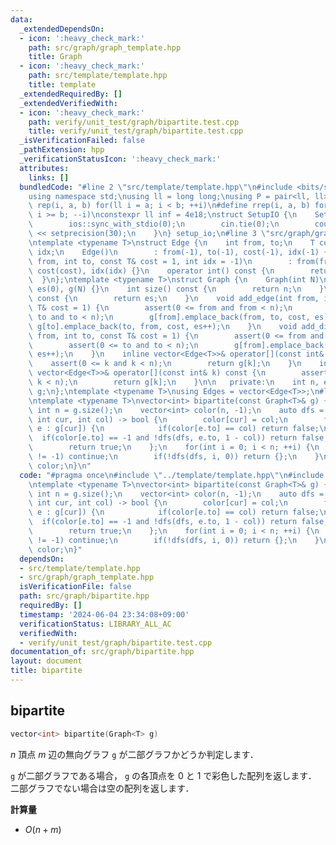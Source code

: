 ```yaml
---
data:
  _extendedDependsOn:
  - icon: ':heavy_check_mark:'
    path: src/graph/graph_template.hpp
    title: Graph
  - icon: ':heavy_check_mark:'
    path: src/template/template.hpp
    title: template
  _extendedRequiredBy: []
  _extendedVerifiedWith:
  - icon: ':heavy_check_mark:'
    path: verify/unit_test/graph/bipartite.test.cpp
    title: verify/unit_test/graph/bipartite.test.cpp
  _isVerificationFailed: false
  _pathExtension: hpp
  _verificationStatusIcon: ':heavy_check_mark:'
  attributes:
    links: []
  bundledCode: "#line 2 \"src/template/template.hpp\"\n#include <bits/stdc++.h>\n\
    using namespace std;\nusing ll = long long;\nusing P = pair<ll, ll>;\n#define\
    \ rep(i, a, b) for(ll i = a; i < b; ++i)\n#define rrep(i, a, b) for(ll i = a;\
    \ i >= b; --i)\nconstexpr ll inf = 4e18;\nstruct SetupIO {\n    SetupIO() {\n\
    \        ios::sync_with_stdio(0);\n        cin.tie(0);\n        cout << fixed\
    \ << setprecision(30);\n    }\n} setup_io;\n#line 3 \"src/graph/graph_template.hpp\"\
    \ntemplate <typename T>\nstruct Edge {\n    int from, to;\n    T cost;\n    int\
    \ idx;\n    Edge()\n        : from(-1), to(-1), cost(-1), idx(-1) {}\n    Edge(int\
    \ from, int to, const T& cost = 1, int idx = -1)\n        : from(from), to(to),\
    \ cost(cost), idx(idx) {}\n    operator int() const {\n        return to;\n  \
    \  }\n};\ntemplate <typename T>\nstruct Graph {\n    Graph(int N)\n        : n(N),\
    \ es(0), g(N) {}\n    int size() const {\n        return n;\n    }\n    int edge_size()\
    \ const {\n        return es;\n    }\n    void add_edge(int from, int to, const\
    \ T& cost = 1) {\n        assert(0 <= from and from < n);\n        assert(0 <=\
    \ to and to < n);\n        g[from].emplace_back(from, to, cost, es);\n       \
    \ g[to].emplace_back(to, from, cost, es++);\n    }\n    void add_directed_edge(int\
    \ from, int to, const T& cost = 1) {\n        assert(0 <= from and from < n);\n\
    \        assert(0 <= to and to < n);\n        g[from].emplace_back(from, to, cost,\
    \ es++);\n    }\n    inline vector<Edge<T>>& operator[](const int& k) {\n    \
    \    assert(0 <= k and k < n);\n        return g[k];\n    }\n    inline const\
    \ vector<Edge<T>>& operator[](const int& k) const {\n        assert(0 <= k and\
    \ k < n);\n        return g[k];\n    }\n\n   private:\n    int n, es;\n    vector<vector<Edge<T>>>\
    \ g;\n};\ntemplate <typename T>\nusing Edges = vector<Edge<T>>;\n#line 4 \"src/graph/bipartite.hpp\"\
    \ntemplate <typename T>\nvector<int> bipartite(const Graph<T>& g) {\n    const\
    \ int n = g.size();\n    vector<int> color(n, -1);\n    auto dfs = [&](auto& dfs,\
    \ int cur, int col) -> bool {\n        color[cur] = col;\n        for(const Edge<T>&\
    \ e : g[cur]) {\n            if(color[e.to] == col) return false;\n          \
    \  if(color[e.to] == -1 and !dfs(dfs, e.to, 1 - col)) return false;\n        }\n\
    \        return true;\n    };\n    for(int i = 0; i < n; ++i) {\n        if(color[i]\
    \ != -1) continue;\n        if(!dfs(dfs, i, 0)) return {};\n    }\n    return\
    \ color;\n}\n"
  code: "#pragma once\n#include \"../template/template.hpp\"\n#include \"./graph_template.hpp\"\
    \ntemplate <typename T>\nvector<int> bipartite(const Graph<T>& g) {\n    const\
    \ int n = g.size();\n    vector<int> color(n, -1);\n    auto dfs = [&](auto& dfs,\
    \ int cur, int col) -> bool {\n        color[cur] = col;\n        for(const Edge<T>&\
    \ e : g[cur]) {\n            if(color[e.to] == col) return false;\n          \
    \  if(color[e.to] == -1 and !dfs(dfs, e.to, 1 - col)) return false;\n        }\n\
    \        return true;\n    };\n    for(int i = 0; i < n; ++i) {\n        if(color[i]\
    \ != -1) continue;\n        if(!dfs(dfs, i, 0)) return {};\n    }\n    return\
    \ color;\n}"
  dependsOn:
  - src/template/template.hpp
  - src/graph/graph_template.hpp
  isVerificationFile: false
  path: src/graph/bipartite.hpp
  requiredBy: []
  timestamp: '2024-06-04 23:34:08+09:00'
  verificationStatus: LIBRARY_ALL_AC
  verifiedWith:
  - verify/unit_test/graph/bipartite.test.cpp
documentation_of: src/graph/bipartite.hpp
layout: document
title: bipartite
---
```


## bipartite

```cpp
vector<int> bipartite(Graph<T> g)
```

$n$ 頂点 $m$ 辺の無向グラフ `g` が二部グラフかどうか判定します．

`g` が二部グラフである場合， `g` の各頂点を $0$ と $1$ で彩色した配列を返します．<br>
二部グラフでない場合は空の配列を返します．

**計算量**

- $O(n + m)$